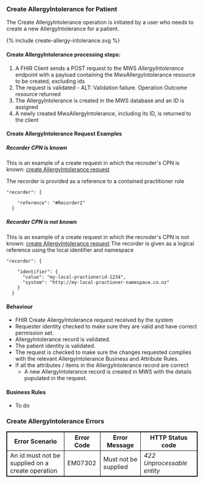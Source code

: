 

### Create AllergyIntolerance  for Patient

The Create AllergyIntolerance  operation is initiated by a user who needs to create a new AllergyIntolerance for a patient.


<div>
{% include create-allergy-intolerance.svg %}
</div>



####  Create AllergyIntolerance processing steps:

1. A FHIR Client sends a POST request to the MWS *AllergyIntolerance* endpoint with  a payload containing the MwsAllergyIntolerance resource to be created, excluding ids
2. The request is validated - ALT: Validation failure. Operation Outcome resource returned
3. The AllergyIntolerance is created in the MWS database and an ID is assigned
4. A newly created  MwsAllergyIntolerance, including its ID,  is returned to the client


####  Create AllergyIntolerance Request Examples

##### Recorder CPN is known

This is an example of a create request in which the recroder's CPN is known:
[create AllergyIntolerance request](AllergyIntolerance-MwsAllergyIntolerance.json.html)

The recorder is provided as a reference to a contained practitioner role
```
"recorder": {

    "reference": "#Recorder2"
  }
```

##### Recorder CPN is not known

This is an example of a create request in which the recroder's CPN is not known:
[create AllergyIntolerance request](AllergyIntolerance-MwsAllergyIntolerance-3.json.html)
The recorder is given as a logical  reference using the local identifier and namespace

```
"recorder": {

    "identifier": {
      "value": "my-local-practionerid-1234",
      "system": "http://my-local-practioner-namespace.co.nz"
    }
  }
```

#### Behaviour

* FHIR Create AllergyIntolerance request received by the system
* Requester identity checked to make sure they are valid and have correct permission set.
* AllergyIntolerance record is validated.
* The patient identity is validated.
* The request is checked  to make sure the changes requested complies with the relevant AllergyIntolerance Business and Attribute Rules.
* If all the attributes / items in the AllergyIntolerance record are correct
  * A new AllergyIntolerance record is created in MWS with the details populated in the request.


#### Business  Rules

* To do 


<h3>Create AllergyIntolerance Errors</h3>
<table>
<style>
table, th, td {
  border: 1px solid black;
  border-collapse: collapse;
}
</style>
<tr><th>Error Scenario</th>
<th>Error Code</th>
<th>Error Message</th>
<th>HTTP Status code</th></tr>

<tr><td>An id must not be supplied on a create operation</td>
<td>EM07302 </td>
<td>Must not be supplied</td>
<td><em>422 Unprocessable entity</em></td></tr>


</table>



